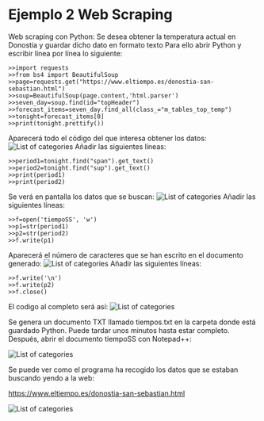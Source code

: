 # Ejemplo 2 Web Scraping
Web scraping con Python: Se desea obtener la temperatura actual en Donostia y guardar dicho dato en formato texto
Para ello abrir Python y escribir línea por línea lo siguiente:

    >>import requests
    >>from bs4 import BeautifulSoup
    >>page=requests.get("https://www.eltiempo.es/donostia-san-sebastian.html")
    >>soup=BeautifulSoup(page.content,'html.parser')
    >>seven_day=soup.find(id="topHeader")
    >>forecast_items=seven_day.find_all(class_="m_tables_top_temp")
    >>tonight=forecast_items[0]
    >>print(tonight.prettify())

Aparecerá todo el código del que interesa obtener los datos:
![List of categories](https://sofiaherrador.github.io/practicaDatos/fotos/fotos/Capture%2037.PNG)
Añadir las siguientes líneas:

    >>period1=tonight.find("span").get_text()
    >>period2=tonight.find("sup").get_text()
    >>print(period1)
    >>print(period2)
  
Se verá en pantalla los datos que se buscan:
![List of categories](https://sofiaherrador.github.io/practicaDatos/fotos/fotos/Capture%2038.PNG)
Añadir las siguientes líneas:

    >>f=open('tiempoSS', 'w')
    >>p1=str(period1)
    >>p2=str(period2)
    >>f.write(p1)

Aparecerá el número de caracteres que se han escrito en el documento generado:
![List of categories](https://sofiaherrador.github.io/practicaDatos/fotos/fotos/Capture%2038.PNG)
Añadir las siguientes líneas:

    >>f.write('\n')
    >>f.write(p2)
    >>f.close()

El codigo al completo será así:
![List of categories](https://sofiaherrador.github.io/practicaDatos/fotos/fotos/Capture%2041.PNG)

Se genera un documento TXT llamado tiempos.txt en la carpeta donde está guardado Python. Puede tardar unos minutos hasta estar completo.
Después, abrir el documento tiempoSS con Notepad++:

![List of categories](https://sofiaherrador.github.io/practicaDatos/fotos/fotos/Capture%2043.PNG)

Se puede ver como el programa ha recogido los datos que se estaban buscando yendo a la web:

<https://www.eltiempo.es/donostia-san-sebastian.html>

![List of categories](https://sofiaherrador.github.io/practicaDatos/fotos/fotos/Capture%2039.PNG)
